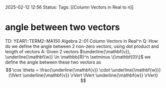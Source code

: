 2025-02-12 12:56
Status: 
Tags: [[Column Vectors in Real to n]]
# angle between two vectors

TD: YEAR1::TERM2::MA150 Algebra 2::01 Column Vectors in Real^n 
Q: How do we define the angle between 2 non-zero vectors, using dot product and length of vectors
A: Given 2 vectors $\underline{\mathbf{v}}, \underline{\mathbf{w}} \in \mathbb{R}^n \setminus \{\mathbf{0}\}$ we define the angle between these two vectors as $$
\cos \theta = \frac{\underline{\mathbf{v}} \cdot \underline{\mathbf{w}}}{\lVert \underline{\mathbf{v}} \rVert \lVert \underline{\mathbf{w}} \rVert}
$$